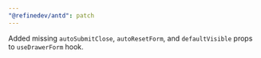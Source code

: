 ```yaml
---
"@refinedev/antd": patch
---
```


Added missing `autoSubmitClose`, `autoResetForm`, and `defaultVisible` props to `useDrawerForm` hook.
